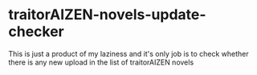 # traitorAIZEN-novels-update-checker
This is just a product of my laziness and it's only job is to check whether there is any new upload in the list of traitorAIZEN novels
